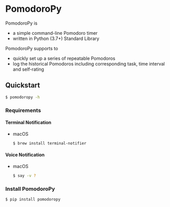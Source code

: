 # PomodoroPy

PomodoroPy is

* a simple command-line Pomodoro timer
* written in Python (3.7+) Standard Library

PomodoroPy supports to

* quickly set up a series of repeatable Pomodoros
* log the historical Pomodoros including corresponding task, time interval and self-rating



## Quickstart

```bash
$ pomodoropy -h
```



### Requirements

#### Terminal Notification

* macOS

  ```bash
  $ brew install terminal-notifier
  ```



#### Voice Notification

* macOS

  ```bash
  $ say -v ?
  ```



### Install PomodoroPy

```bash
$ pip install pomodoropy
```
